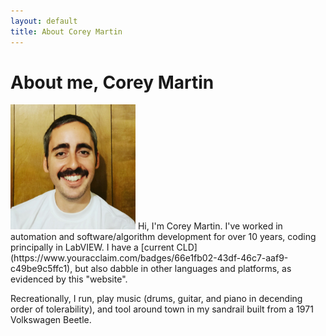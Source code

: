 ```yaml
---
layout: default
title: About Corey Martin
---
```

# About me, Corey Martin
<img src="/about/aboutme.jpg" alt="" title="Me: Corey Martin" width="200" ALIGN=”top”/>
Hi, I'm Corey Martin.  I've worked in automation and software/algorithm development for over 10 years, coding principally in LabVIEW.  I have a [current CLD](https://www.youracclaim.com/badges/66e1fb02-43df-46c7-aaf9-c49be9c5ffc1), but also dabble in other languages and platforms, as evidenced by this "website".

Recreationally, I run, play music (drums, guitar, and piano in decending order of tolerability), and tool around town in my sandrail built from a 1971 Volkswagen Beetle.
